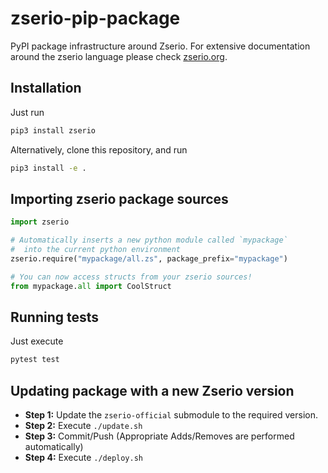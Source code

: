 # zserio-pip-package

PyPI package infrastructure around Zserio. For extensive
documentation around the zserio language please check
[zserio.org](http://zserio.org).

## Installation

Just run

```bash
pip3 install zserio
```

Alternatively, clone this repository, and run

```bash
pip3 install -e .
```

## Importing zserio package sources

```py
import zserio

# Automatically inserts a new python module called `mypackage`
#  into the current python environment
zserio.require("mypackage/all.zs", package_prefix="mypackage")

# You can now access structs from your zserio sources!
from mypackage.all import CoolStruct
```

## Running tests

Just execute

```bash
pytest test
```

## Updating package with a new Zserio version 

* __Step 1:__ Update the `zserio-official` submodule to the required version.
* __Step 2:__ Execute `./update.sh`
* __Step 3:__ Commit/Push (Appropriate Adds/Removes are performed automatically)
* __Step 4:__ Execute `./deploy.sh`
